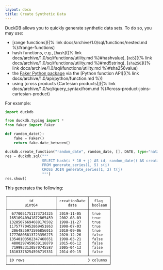 ```yaml
---
layout: docu
title: Create Synthetic Data
---
```


DuckDB allows you to quickly generate synthetic data sets. To do so, you may use:

* [range functions]({% link docs/archive/1.0/sql/functions/nested.md %}#range-functions)
* hash functions, e.g.,
  [`hash`]({% link docs/archive/1.0/sql/functions/utility.md %}#hashvalue),
  [`md5`]({% link docs/archive/1.0/sql/functions/utility.md %}#md5string),
  [`sha256`]({% link docs/archive/1.0/sql/functions/utility.md %}#sha256value)
* the [Faker Python package](https://faker.readthedocs.io/) via the [Python function API]({% link docs/archive/1.0/api/python/function.md %})
* using [cross products (Cartesian products)]({% link docs/archive/1.0/sql/query_syntax/from.md %}#cross-product-joins-cartesian-product)

For example:

```python
import duckdb

from duckdb.typing import *
from faker import Faker

def random_date():
    fake = Faker()
    return fake.date_between()

duckdb.create_function("random_date", random_date, [], DATE, type="native", side_effects=True)
res = duckdb.sql("""
                 SELECT hash(i * 10 + j) AS id, random_date() AS creationDate, IF (j % 2, true, false)
                 FROM generate_series(1, 5) s(i)
                 CROSS JOIN generate_series(1, 2) t(j)
                 """)
res.show()
```

This generates the following:

```text
┌──────────────────────┬──────────────┬─────────┐
│          id          │ creationDate │  flag   │
│        uint64        │     date     │ boolean │
├──────────────────────┼──────────────┼─────────┤
│  6770051751173734325 │ 2019-11-05   │ true    │
│ 16510940941872865459 │ 2002-08-03   │ true    │
│ 13285076694688170502 │ 1998-11-27   │ true    │
│ 11757770452869451863 │ 1998-07-03   │ true    │
│  2064835973596856015 │ 2010-09-06   │ true    │
│ 17776805813723356275 │ 2020-12-26   │ false   │
│ 13540103502347468651 │ 1998-03-21   │ false   │
│  4800297459639118879 │ 2015-06-12   │ false   │
│  7199933130570745587 │ 2005-04-13   │ false   │
│ 18103378254596719331 │ 2014-09-15   │ false   │
├──────────────────────┴──────────────┴─────────┤
│ 10 rows                             3 columns │
└───────────────────────────────────────────────┘
```